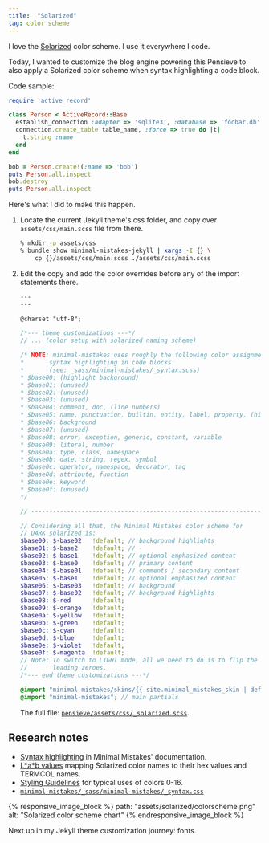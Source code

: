 ```yaml
---
title:  "Solarized"
tag: color scheme
---
```


I love the [Solarized](https://ethanschoonover.com/solarized/) color scheme. I
use it everywhere I code.

Today, I wanted to customize the blog engine powering this Pensieve to also
apply a Solarized color scheme when syntax highlighting a code block.

Code sample:

```ruby
require 'active_record'

class Person < ActiveRecord::Base
  establish_connection :adapter => 'sqlite3', :database => 'foobar.db'
  connection.create_table table_name, :force => true do |t|
    t.string :name
  end
end

bob = Person.create!(:name => 'bob')
puts Person.all.inspect
bob.destroy
puts Person.all.inspect
```

Here's what I did to make this happen.

1.  Locate the current Jekyll theme's css folder, and copy over
    `assets/css/main.scss` file from there.

    ```sh
    % mkdir -p assets/css
    % bundle show minimal-mistakes-jekyll | xargs -I {} \
        cp {}/assets/css/main.scss ./assets/css/main.scss
    ```

1.  Edit the copy and add the color overrides before any of the import
    statements there.

    ```scss
    ---
    ---

    @charset "utf-8";

    /*--- theme customizations ---*/
    // ... (color setup with solarized naming scheme)

    /* NOTE: minimal-mistakes uses roughly the following color assignments for
    *       syntax highlighting in code blocks:
    *       (see: _sass/minimal-mistakes/_syntax.scss)
    * $base00: (highlight background)
    * $base01: (unused)
    * $base02: (unused)
    * $base03: (unused)
    * $base04: comment, doc, (line numbers)
    * $base05: name, punctuation, builtin, entity, label, property, (highlight)
    * $base06: background
    * $base07: (unused)
    * $base08: error, exception, generic, constant, variable
    * $base09: literal, number
    * $base0a: type, class, namespace
    * $base0b: date, string, regex, symbol
    * $base0c: operator, namespace, decorator, tag
    * $base0d: attribute, function
    * $base0e: keyword
    * $base0f: (unused)
    */

    // ----------------------------------------------------------------------------

    // Considering all that, the Minimal Mistakes color scheme for
    // DARK solarized is:
    $base00: $-base02   !default; // background highlights
    $base01: $-base2    !default; // -
    $base02: $-base1    !default; // optional emphasized content
    $base03: $-base0    !default; // primary content
    $base04: $-base01   !default; // comments / secondary content
    $base05: $-base1    !default; // optional emphasized content
    $base06: $-base03   !default; // background
    $base07: $-base02   !default; // background highlights
    $base08: $-red      !default;
    $base09: $-orange   !default;
    $base0a: $-yellow   !default;
    $base0b: $-green    !default;
    $base0c: $-cyan     !default;
    $base0d: $-blue     !default;
    $base0e: $-violet   !default;
    $base0f: $-magenta  !default;
    // Note: To switch to LIGHT mode, all we need to do is to flip the $-baseXX
    //       leading zeroes.
    /*--- end theme customizations ---*/

    @import "minimal-mistakes/skins/{{ site.minimal_mistakes_skin | default: 'default' }}"; // skin
    @import "minimal-mistakes"; // main partials
    ```

    The full file:
    [`pensieve/assets/css/_solarized.scss`](https://github.com/santoso-wijaya/pensieve/assets/css/_solarized.scss).

## Research notes

*   [Syntax highlighting](https://mmistakes.github.io/minimal-mistakes/docs/stylesheets/#syntax-highlighting)
in Minimal Mistakes' documentation.
*   [L\*a\*b values](https://github.com/altercation/solarized/tree/master/vim-colors-solarized#the-values)
    mapping Solarized color names to their hex values and TERMCOL names.
*   [Styling Guidelines](https://github.com/chriskempson/base16/blob/main/styling.md#styling-guidelines)
    for typical uses of colors 0-16.
*   [`minimal-mistakes/_sass/minimal-mistakes/_syntax.css`](https://github.com/mmistakes/minimal-mistakes/blob/8a67ce8e41ec850f2d7c373aa47739b2abfee6f1/_sass/minimal-mistakes/_syntax.scss)

{% responsive_image_block %}
  path: "assets/solarized/colorscheme.png"
  alt: "Solarized color scheme chart"
{% endresponsive_image_block %}

Next up in my Jekyll theme customization journey: fonts.
